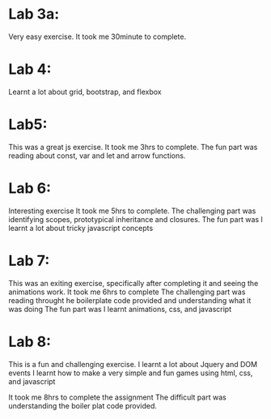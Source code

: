 # Lab 3a: 
Very easy exercise. It took me 30minute to complete.

# Lab 4: 
Learnt a lot about grid, bootstrap, and flexbox

# Lab5: 
This was a great js exercise.
It took me 3hrs to complete.
The fun part was reading about const, var and let and arrow functions.

# Lab 6: 
Interesting exercise
It took me 5hrs to complete.
The challenging part was identifying scopes, prototypical inheritance and closures.
The fun part was I learnt a lot about tricky javascript concepts

# Lab 7: 
This was an exiting exercise, specifically after completing it and seeing the animations work.
It took me 6hrs to complete 
The challenging part was reading throught he boilerplate code provided and understanding what it was doing
The fun part was I learnt animations, css, and javascript

# Lab 8:
This is a fun and challenging exercise.
I learnt a lot about Jquery and DOM events
I learnt how to make a very simple and fun games using html, css, and javascript

It took me 8hrs to complete the assignment
The difficult part was understanding the boiler plat code provided.